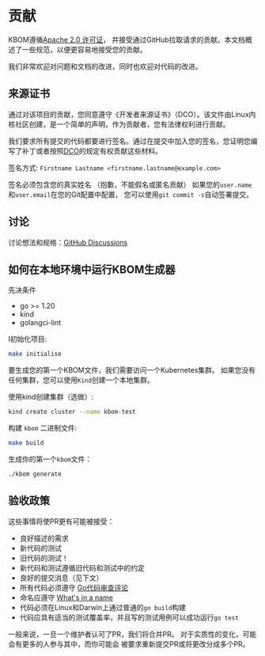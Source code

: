 # 贡献

KBOM遵循[Apache 2.0 许可证](https://github.com/ksoclabs/kbom/blob/main/LICENSE)，
并接受通过GitHub拉取请求的贡献。本文档概述了一些规范，以便更容易地接受您的贡献。


我们非常欢迎对问题和文档的改进，同时也欢迎对代码的改进。

## 来源证书
通过对该项目的贡献，您同意遵守《开发者来源证书》（DCO）。该文件由Linux内核社区创建，是一个简单的声明，作为贡献者，您有法律权利进行贡献。

我们要求所有提交的代码都要进行签名。通过在提交中加入您的签名，您证明您编写了补丁或者按照[DCO](DCO)的规定有权贡献这些材料。


签名方式: `Firstname Lastname <firstname.lastname@example.com>`

签名必须包含您的真实姓名 （抱歉，不能假名或匿名贡献） 如果您的`user.name`和`user.email`在您的Git配置中配置，
您可以使用`git commit -s`自动签署提交。

## 讨论
讨论想法和规格：[GitHub Discussions](https://github.com/ksoclabs/kbom/discussions)

## 如何在本地环境中运行KBOM生成器

先决条件

* go >= 1.20
* kind
* golangci-lint

I初始化项目:

```bash
make initialise
```

要生成您的第一个KBOM文件，我们需要访问一个Kubernetes集群。 如果您没有任何集群，您可以使用`Kind`创建一个本地集群。

使用kind创建集群（选做）:

```bash
kind create cluster --name kbom-test
```

构建 `kbom` 二进制文件:

```bash
make build
```

生成你的第一个`kbom`文件：

```bash
./kbom generate
```

## 验收政策

这些事情将使PR更有可能被接受：
* 良好描述的需求
* 新代码的测试
* 旧代码的测试！
* 新代码和测试遵循旧代码和测试中的约定
* 良好的提交消息（见下文）
* 所有代码必须遵守 [Go代码审查评论](https://github.com/golang/go/wiki/CodeReviewComments)
* 命名应遵守 [What's in a name](https://talks.golang.org/2014/names.slide#1)
* 代码必须在Linux和Darwin上通过普通的`go build`构建
* 代码应具有适当的测试覆盖率，并且写的测试用例可以成功运行`go test`

一般来说，一旦一个维护者认可了PR，我们将合并PR。 对于实质性的变化，可能会有更多的人参与其中，而你可能会 被要求重新提交PR或将更改分成多个PR。
